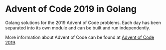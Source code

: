 # Advent of Code 2019 in Golang
Golang solutions for the 2019 Advent of Code problems. Each day has been separated into its own module and can be built and run independently. 

More information about Advent of Code can be found at [Advent of Code 2019](https://adventofcode.com/2019/).